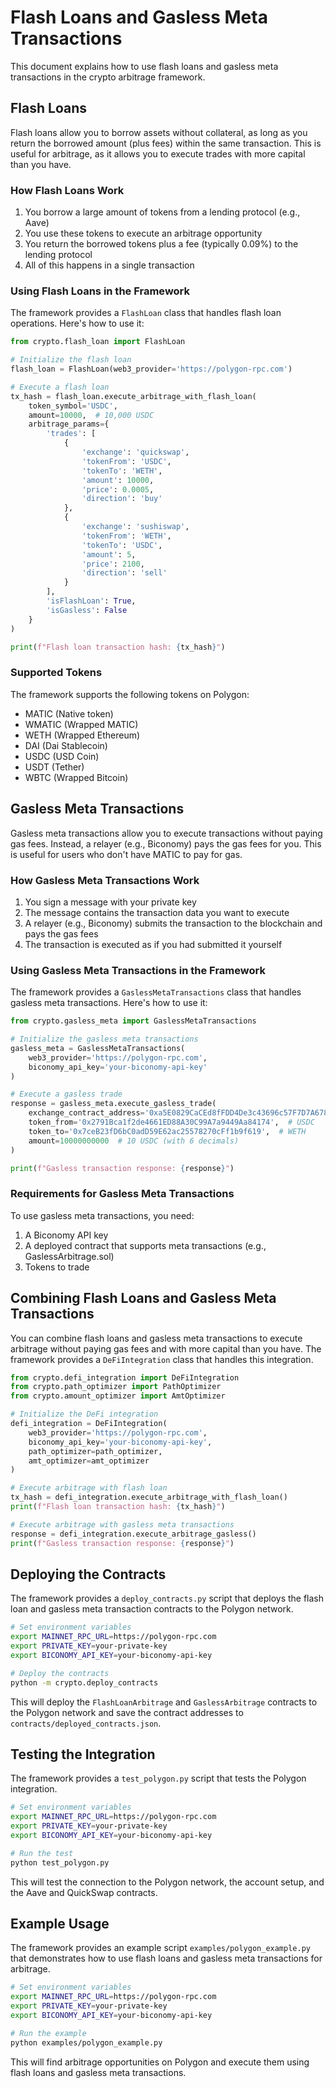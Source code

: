 # Flash Loans and Gasless Meta Transactions

This document explains how to use flash loans and gasless meta transactions in the crypto arbitrage framework.

## Flash Loans

Flash loans allow you to borrow assets without collateral, as long as you return the borrowed amount (plus fees) within the same transaction. This is useful for arbitrage, as it allows you to execute trades with more capital than you have.

### How Flash Loans Work

1. You borrow a large amount of tokens from a lending protocol (e.g., Aave)
2. You use these tokens to execute an arbitrage opportunity
3. You return the borrowed tokens plus a fee (typically 0.09%) to the lending protocol
4. All of this happens in a single transaction

### Using Flash Loans in the Framework

The framework provides a `FlashLoan` class that handles flash loan operations. Here's how to use it:

```python
from crypto.flash_loan import FlashLoan

# Initialize the flash loan
flash_loan = FlashLoan(web3_provider='https://polygon-rpc.com')

# Execute a flash loan
tx_hash = flash_loan.execute_arbitrage_with_flash_loan(
    token_symbol='USDC',
    amount=10000,  # 10,000 USDC
    arbitrage_params={
        'trades': [
            {
                'exchange': 'quickswap',
                'tokenFrom': 'USDC',
                'tokenTo': 'WETH',
                'amount': 10000,
                'price': 0.0005,
                'direction': 'buy'
            },
            {
                'exchange': 'sushiswap',
                'tokenFrom': 'WETH',
                'tokenTo': 'USDC',
                'amount': 5,
                'price': 2100,
                'direction': 'sell'
            }
        ],
        'isFlashLoan': True,
        'isGasless': False
    }
)

print(f"Flash loan transaction hash: {tx_hash}")
```

### Supported Tokens

The framework supports the following tokens on Polygon:

- MATIC (Native token)
- WMATIC (Wrapped MATIC)
- WETH (Wrapped Ethereum)
- DAI (Dai Stablecoin)
- USDC (USD Coin)
- USDT (Tether)
- WBTC (Wrapped Bitcoin)

## Gasless Meta Transactions

Gasless meta transactions allow you to execute transactions without paying gas fees. Instead, a relayer (e.g., Biconomy) pays the gas fees for you. This is useful for users who don't have MATIC to pay for gas.

### How Gasless Meta Transactions Work

1. You sign a message with your private key
2. The message contains the transaction data you want to execute
3. A relayer (e.g., Biconomy) submits the transaction to the blockchain and pays the gas fees
4. The transaction is executed as if you had submitted it yourself

### Using Gasless Meta Transactions in the Framework

The framework provides a `GaslessMetaTransactions` class that handles gasless meta transactions. Here's how to use it:

```python
from crypto.gasless_meta import GaslessMetaTransactions

# Initialize the gasless meta transactions
gasless_meta = GaslessMetaTransactions(
    web3_provider='https://polygon-rpc.com',
    biconomy_api_key='your-biconomy-api-key'
)

# Execute a gasless trade
response = gasless_meta.execute_gasless_trade(
    exchange_contract_address='0xa5E0829CaCEd8fFDD4De3c43696c57F7D7A678ff',  # QuickSwap Router
    token_from='0x2791Bca1f2de4661ED88A30C99A7a9449Aa84174',  # USDC
    token_to='0x7ceB23fD6bC0adD59E62ac25578270cFf1b9f619',  # WETH
    amount=10000000000  # 10 USDC (with 6 decimals)
)

print(f"Gasless transaction response: {response}")
```

### Requirements for Gasless Meta Transactions

To use gasless meta transactions, you need:

1. A Biconomy API key
2. A deployed contract that supports meta transactions (e.g., GaslessArbitrage.sol)
3. Tokens to trade

## Combining Flash Loans and Gasless Meta Transactions

You can combine flash loans and gasless meta transactions to execute arbitrage without paying gas fees and with more capital than you have. The framework provides a `DeFiIntegration` class that handles this integration.

```python
from crypto.defi_integration import DeFiIntegration
from crypto.path_optimizer import PathOptimizer
from crypto.amount_optimizer import AmtOptimizer

# Initialize the DeFi integration
defi_integration = DeFiIntegration(
    web3_provider='https://polygon-rpc.com',
    biconomy_api_key='your-biconomy-api-key',
    path_optimizer=path_optimizer,
    amt_optimizer=amt_optimizer
)

# Execute arbitrage with flash loan
tx_hash = defi_integration.execute_arbitrage_with_flash_loan()
print(f"Flash loan transaction hash: {tx_hash}")

# Execute arbitrage with gasless meta transactions
response = defi_integration.execute_arbitrage_gasless()
print(f"Gasless transaction response: {response}")
```

## Deploying the Contracts

The framework provides a `deploy_contracts.py` script that deploys the flash loan and gasless meta transaction contracts to the Polygon network.

```bash
# Set environment variables
export MAINNET_RPC_URL=https://polygon-rpc.com
export PRIVATE_KEY=your-private-key
export BICONOMY_API_KEY=your-biconomy-api-key

# Deploy the contracts
python -m crypto.deploy_contracts
```

This will deploy the `FlashLoanArbitrage` and `GaslessArbitrage` contracts to the Polygon network and save the contract addresses to `contracts/deployed_contracts.json`.

## Testing the Integration

The framework provides a `test_polygon.py` script that tests the Polygon integration.

```bash
# Set environment variables
export MAINNET_RPC_URL=https://polygon-rpc.com
export PRIVATE_KEY=your-private-key
export BICONOMY_API_KEY=your-biconomy-api-key

# Run the test
python test_polygon.py
```

This will test the connection to the Polygon network, the account setup, and the Aave and QuickSwap contracts.

## Example Usage

The framework provides an example script `examples/polygon_example.py` that demonstrates how to use flash loans and gasless meta transactions for arbitrage.

```bash
# Set environment variables
export MAINNET_RPC_URL=https://polygon-rpc.com
export PRIVATE_KEY=your-private-key
export BICONOMY_API_KEY=your-biconomy-api-key

# Run the example
python examples/polygon_example.py
```

This will find arbitrage opportunities on Polygon and execute them using flash loans and gasless meta transactions.